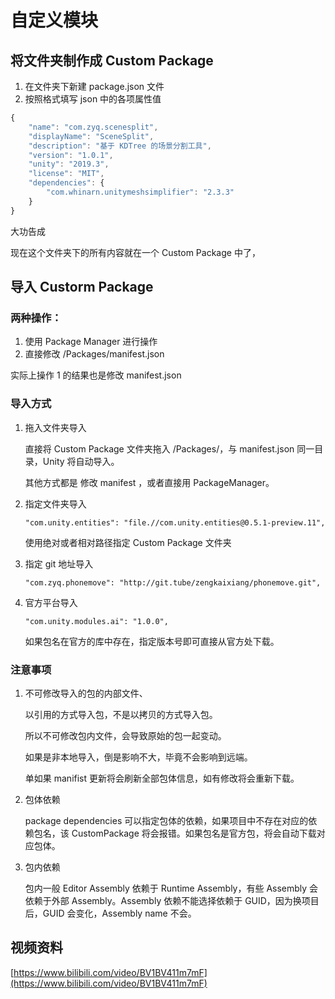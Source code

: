 # 自定义模块

## 将文件夹制作成 Custom Package

1. 在文件夹下新建 package.json 文件
2. 按照格式填写 json 中的各项属性值

```javascript
{
    "name": "com.zyq.scenesplit",
    "displayName": "SceneSplit",
    "description": "基于 KDTree 的场景分割工具",
    "version": "1.0.1",
    "unity": "2019.3",
    "license": "MIT",
    "dependencies": {
        "com.whinarn.unitymeshsimplifier": "2.3.3"
    }
}
```

大功告成

现在这个文件夹下的所有内容就在一个 Custom Package 中了，

## 导入 Custorm Package

### 两种操作：

1. 使用 Package Manager 进行操作
2. 直接修改 /Packages/manifest.json

实际上操作 1 的结果也是修改 manifest.json

### 导入方式

1.  拖入文件夹导入

    直接将 Custom Package 文件夹拖入 /Packages/，与 manifest.json 同一目录，Unity 将自动导入。

    其他方式都是 修改 manifest ，或者直接用 PackageManager。
2.  指定文件夹导入

    `"com.unity.entities": "file.//com.unity.entities@0.5.1-preview.11",`

    使用绝对或者相对路径指定 Custom Package 文件夹
3.  指定 git 地址导入

    `"com.zyq.phonemove": "http://git.tube/zengkaixiang/phonemove.git",`
4.  官方平台导入

    `"com.unity.modules.ai": "1.0.0",`

    如果包名在官方的库中存在，指定版本号即可直接从官方处下载。

### 注意事项

1.  不可修改导入的包的内部文件、

    以引用的方式导入包，不是以拷贝的方式导入包。

    所以不可修改包内文件，会导致原始的包一起变动。

    如果是非本地导入，倒是影响不大，毕竟不会影响到远端。

    单如果 manifist 更新将会刷新全部包体信息，如有修改将会重新下载。
2.  包体依赖

    package dependencies 可以指定包体的依赖，如果项目中不存在对应的依赖包名，该 CustomPackage 将会报错。如果包名是官方包，将会自动下载对应包体。
3.  包内依赖

    包内一般 Editor Assembly 依赖于 Runtime Assembly，有些 Assembly 会依赖于外部 Assembly。Assembly 依赖不能选择依赖于 GUID，因为换项目后，GUID 会变化，Assembly name 不会。

## 视频资料

[https://www.bilibili.com/video/BV1BV411m7mF](https://www.bilibili.com/video/BV1BV411m7mF)
